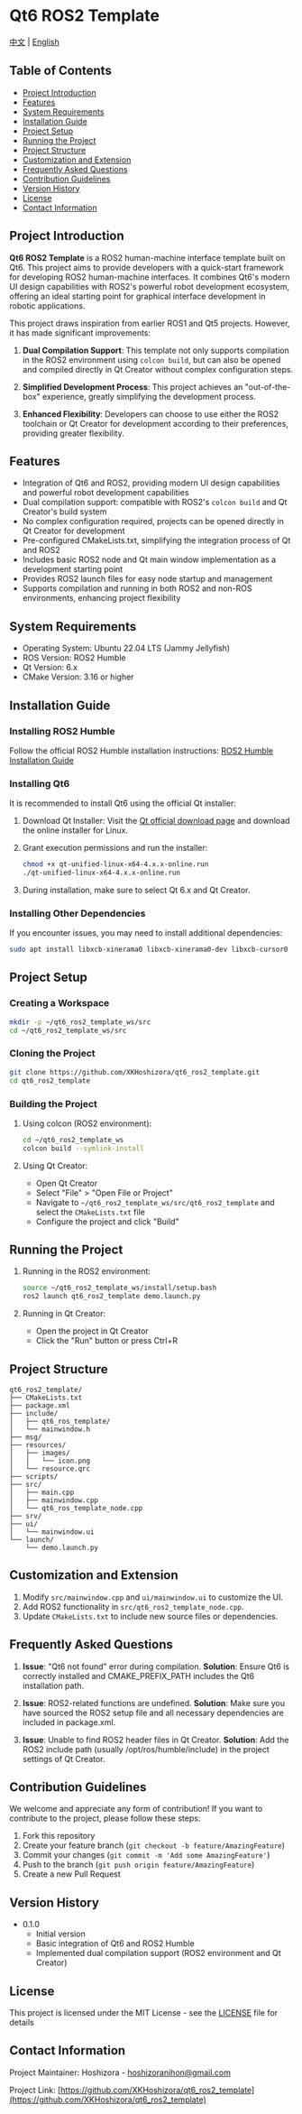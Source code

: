 # Qt6 ROS2 Template

[中文](README.md) | [English](README_en.md)

## Table of Contents

- [Project Introduction](#project-introduction)
- [Features](#features)
- [System Requirements](#system-requirements)
- [Installation Guide](#installation-guide)
- [Project Setup](#project-setup)
- [Running the Project](#running-the-project)
- [Project Structure](#project-structure)
- [Customization and Extension](#customization-and-extension)
- [Frequently Asked Questions](#frequently-asked-questions)
- [Contribution Guidelines](#contribution-guidelines)
- [Version History](#version-history)
- [License](#license)
- [Contact Information](#contact-information)

## Project Introduction

**Qt6 ROS2 Template** is a ROS2 human-machine interface template built on Qt6. This project aims to provide developers with a quick-start framework for developing ROS2 human-machine interfaces. It combines Qt6's modern UI design capabilities with ROS2's powerful robot development ecosystem, offering an ideal starting point for graphical interface development in robotic applications.

This project draws inspiration from earlier ROS1 and Qt5 projects. However, it has made significant improvements:

1. **Dual Compilation Support**: This template not only supports compilation in the ROS2 environment using `colcon build`, but can also be opened and compiled directly in Qt Creator without complex configuration steps.

2. **Simplified Development Process**: This project achieves an "out-of-the-box" experience, greatly simplifying the development process.

3. **Enhanced Flexibility**: Developers can choose to use either the ROS2 toolchain or Qt Creator for development according to their preferences, providing greater flexibility.

## Features

- Integration of Qt6 and ROS2, providing modern UI design capabilities and powerful robot development capabilities
- Dual compilation support: compatible with ROS2's `colcon build` and Qt Creator's build system
- No complex configuration required, projects can be opened directly in Qt Creator for development
- Pre-configured CMakeLists.txt, simplifying the integration process of Qt and ROS2
- Includes basic ROS2 node and Qt main window implementation as a development starting point
- Provides ROS2 launch files for easy node startup and management
- Supports compilation and running in both ROS2 and non-ROS environments, enhancing project flexibility

## System Requirements

- Operating System: Ubuntu 22.04 LTS (Jammy Jellyfish)
- ROS Version: ROS2 Humble
- Qt Version: 6.x
- CMake Version: 3.16 or higher

## Installation Guide

### Installing ROS2 Humble

Follow the official ROS2 Humble installation instructions:
[ROS2 Humble Installation Guide](https://docs.ros.org/en/humble/Installation.html)

### Installing Qt6

It is recommended to install Qt6 using the official Qt installer:

1. Download Qt Installer:
   Visit the [Qt official download page](https://www.qt.io/download-qt-installer) and download the online installer for Linux.

2. Grant execution permissions and run the installer:

   ```bash
   chmod +x qt-unified-linux-x64-4.x.x-online.run
   ./qt-unified-linux-x64-4.x.x-online.run
   ```

3. During installation, make sure to select Qt 6.x and Qt Creator.

### Installing Other Dependencies

If you encounter issues, you may need to install additional dependencies:

```bash
sudo apt install libxcb-xinerama0 libxcb-xinerama0-dev libxcb-cursor0
```

## Project Setup

### Creating a Workspace

```bash
mkdir -p ~/qt6_ros2_template_ws/src
cd ~/qt6_ros2_template_ws/src
```

### Cloning the Project

```bash
git clone https://github.com/XKHoshizora/qt6_ros2_template.git
cd qt6_ros2_template
```

### Building the Project

1. Using colcon (ROS2 environment):

   ```bash
   cd ~/qt6_ros2_template_ws
   colcon build --symlink-install
   ```

2. Using Qt Creator:
   - Open Qt Creator
   - Select "File" > "Open File or Project"
   - Navigate to `~/qt6_ros2_template_ws/src/qt6_ros2_template` and select the `CMakeLists.txt` file
   - Configure the project and click "Build"

## Running the Project

1. Running in the ROS2 environment:

   ```bash
   source ~/qt6_ros2_template_ws/install/setup.bash
   ros2 launch qt6_ros2_template demo.launch.py
   ```

2. Running in Qt Creator:
   - Open the project in Qt Creator
   - Click the "Run" button or press Ctrl+R

## Project Structure

```
qt6_ros2_template/
├── CMakeLists.txt
├── package.xml
├── include/
│   ├── qt6_ros_template/
│   └── mainwindow.h
├── msg/
├── resources/
│   ├── images/
│   │   └── icon.png
│   └── resource.qrc
├── scripts/
├── src/
│   ├── main.cpp
│   ├── mainwindow.cpp
│   └── qt6_ros_template_node.cpp
├── srv/
├── ui/
│   └── mainwindow.ui
└── launch/
    └── demo.launch.py
```

## Customization and Extension

1. Modify `src/mainwindow.cpp` and `ui/mainwindow.ui` to customize the UI.
2. Add ROS2 functionality in `src/qt6_ros2_template_node.cpp`.
3. Update `CMakeLists.txt` to include new source files or dependencies.

## Frequently Asked Questions

1. **Issue**: "Qt6 not found" error during compilation.
   **Solution**: Ensure Qt6 is correctly installed and CMAKE_PREFIX_PATH includes the Qt6 installation path.

2. **Issue**: ROS2-related functions are undefined.
   **Solution**: Make sure you have sourced the ROS2 setup file and all necessary dependencies are included in package.xml.

3. **Issue**: Unable to find ROS2 header files in Qt Creator.
   **Solution**: Add the ROS2 include path (usually /opt/ros/humble/include) in the project settings of Qt Creator.

## Contribution Guidelines

We welcome and appreciate any form of contribution! If you want to contribute to the project, please follow these steps:

1. Fork this repository
2. Create your feature branch (`git checkout -b feature/AmazingFeature`)
3. Commit your changes (`git commit -m 'Add some AmazingFeature'`)
4. Push to the branch (`git push origin feature/AmazingFeature`)
5. Create a new Pull Request

## Version History

- 0.1.0
  - Initial version
  - Basic integration of Qt6 and ROS2 Humble
  - Implemented dual compilation support (ROS2 environment and Qt Creator)

## License

This project is licensed under the MIT License - see the [LICENSE](LICENSE) file for details

## Contact Information

Project Maintainer: Hoshizora - hoshizoranihon@gmail.com

Project Link: [https://github.com/XKHoshizora/qt6_ros2_template](https://github.com/XKHoshizora/qt6_ros2_template)